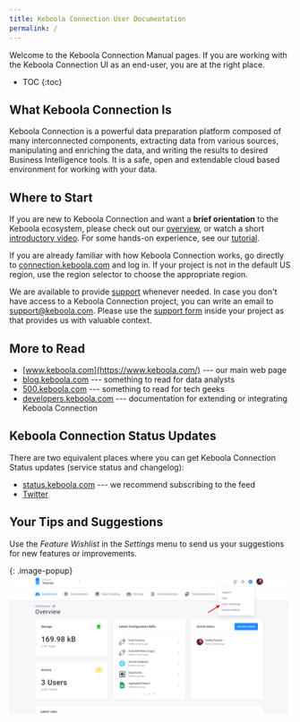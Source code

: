 ```yaml
---
title: Keboola Connection User Documentation
permalink: /
---
```


Welcome to the Keboola Connection Manual pages.
If you are working with the Keboola Connection UI as an end-user, you are at the right place.

* TOC
{:toc}

## What Keboola Connection Is

Keboola Connection is a powerful data preparation platform composed of many interconnected components, 
extracting data from various sources, 
manipulating and enriching the data, and writing the results to desired Business Intelligence tools. 
It is a safe, open and extendable cloud based environment for working with your data.

## Where to Start

If you are new to Keboola Connection and want a **brief orientation** to the Keboola ecosystem, 
please check out our [overview](/overview/), or watch a short [introductory video](https://www.youtube.com/watch?v=yaA7_N5Ymmc&feature=youtu.be).
For some hands-on experience, see our [tutorial](/tutorial/). 

If you are already familiar with how Keboola Connection works, go directly to [connection.keboola.com](https://connection.keboola.com) 
and log in. If your project is not in the default US region, use the region selector to choose the appropriate region. 

We are available to provide [support](/management/support/) whenever needed. In case you don't have access 
to a Keboola Connection project, you can write an email to [support@keboola.com](mailto:support@keboola.com). 
Please use the [support form](/management/support/) inside your project as that provides 
us with valuable context.

## More to Read

- [www.keboola.com](https://www.keboola.com/) --- our main web page
- [blog.keboola.com](https://blog.keboola.com/) --- something to read for data analysts
- [500.keboola.com](https://500.keboola.com/) --- something to read for tech geeks
- [developers.keboola.com](https://developers.keboola.com) --- documentation for extending or integrating Keboola Connection

## Keboola Connection Status Updates

There are two equivalent places where you can get Keboola Connection Status updates (service status and changelog):

- [status.keboola.com](https://status.keboola.com/) --- we recommend subscribing to the feed
- [Twitter](https://twitter.com/keboola_support)

## Your Tips and Suggestions
Use the *Feature Wishlist* in the *Settings* menu to send us your suggestions for new features or improvements.

{: .image-popup}
![Screenshot - Wishlist](/wishlist.png)
